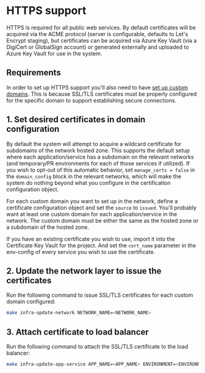 # HTTPS support

HTTPS is required for all public web services. By default certificates will be
acquired via the ACME protocol (server is configurable, defaults to Let's
Encrypt staging), but certificates can be acquired via Azure Key Vault (via a
DigiCert or GlobalSign account) or generated externally and uploaded to Azure
Key Vault for use in the system.

## Requirements

In order to set up HTTPS support you'll also need to have [set up custom
domains](/docs/infra/set-up-custom-domains.md). This is because SSL/TLS
certificates must be properly configured for the specific domain to support
establishing secure connections.

## 1. Set desired certificates in domain configuration

By default the system will attempt to acquire a wildcard certificate for
subdomains of the network hosted zone. This supports the default setup where
each application/service has a subdomain on the relevant networks (and
temporary/PR environments for each of those services if utilized). If you wish
to opt-out of this automatic behavior, set `manage_certs = false` in the
`domain_config` block in the relevant networks, which will make the system do
nothing beyond what you configure in the certification configuration object.

For each custom domain you want to set up in the network, define a certificate
configuration object and set the `source` to `issued`. You'll probably want at
least one custom domain for each application/service in the network. The custom
domain must be either the same as the hosted zone or a subdomain of the hosted
zone.

If you have an existing certificate you wish to use, import it into the
Certificate Key Vault for the project. And set the `cert_name` parameter in the
env-config of every service you wish to use the certificate.

## 2. Update the network layer to issue the certificates

Run the following command to issue SSL/TLS certificates for each custom domain
configured:

```bash
make infra-update-network NETWORK_NAME=<NETWORK_NAME>
```

## 3. Attach certificate to load balancer

Run the following command to attach the SSL/TLS certificate to the load
balancer:

```bash
make infra-update-app-service APP_NAME=<APP_NAME> ENVIRONMENT=<ENVIRONMENT>
```
